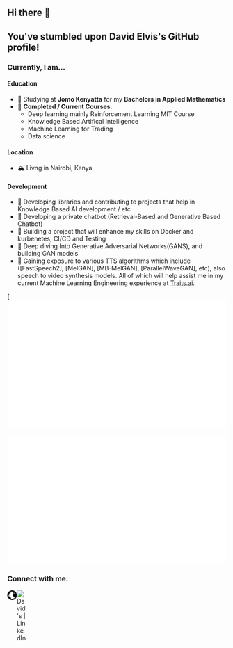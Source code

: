 ## Hi there 👋

## You've stumbled upon David Elvis's GitHub profile!

### Currently, I am...
#### Education
- 📖 Studying at **Jomo Kenyatta** for my **Bachelors in Applied Mathematics**
- 🌱 **Completed / Current Courses**: 
  - Deep learning mainly Reinforcement Learning MIT Course
  - Knowledge Based Artifical Intelligence
  - Machine Learning for Trading
  - Data science
#### Location
- 🏔 Livng in Nairobi, Kenya
#### Development
- 🧠 Developing libraries and contributing to projects that help in Knowledge Based AI development / etc
- 🧠 Developing a private chatbot (Retrieval-Based and Generative Based Chatbot)
- 🧠 Building a project that will enhance my skills on Docker and kurbenetes, CI/CD and Testing
- 🧠 Deep diving Into Generative Adversarial Networks(GANS), and building GAN models
- 🧠 Gaining exposure to various TTS algorithms which include ([FastSpeech2], [MelGAN], [MB-MelGAN], [ParallelWaveGAN], etc), also speech to video synthesis models. All of which will help assist me in my current Machine Learning Engineering experience at [Traits.ai](https://traits.ai).

[![Top Langs](https://github.com/Davidelvis/github-stats/blob/master/generated/languages.svg)

![David's GitHub Stats](https://github.com/Davidelvis/github-stats/blob/master/generated/overview.svg)

<!--
**Davidelvis/Davidelvos** is a ✨ _special_ ✨ repository because its `README.md` (this file) appears on your GitHub profile.

- 👯 I’m looking to collaborate on ...
- 🤔 I’m looking for help with ...
- 💬 Ask me about ...
- 😄 Pronouns: ...
- ⚡ Fun fact: ...
-->
### Connect with me:

[<img align="left" alt="Davidelvis website" width="22px" src="https://raw.githubusercontent.com/iconic/open-iconic/master/svg/globe.svg" />][website]
[<img align="left" alt="David's | LinkedIn" width="22px" src="https://cdn.jsdelivr.net/npm/simple-icons@v3/icons/linkedin.svg" />][linkedin]

<br />

<br />

[website]: https://davidelvis.github.io/david/
[linkedin]: https://www.linkedin.com/in/david-elvis-a80336183/
